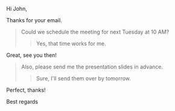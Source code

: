 Hi John,

Thanks for your email.

> Could we schedule the meeting for next Tuesday at 10 AM?
>> Yes, that time works for me.

Great, see you then!

> Also, please send me the presentation slides in advance.
>> Sure, I'll send them over by tomorrow.

Perfect, thanks!

Best regards
